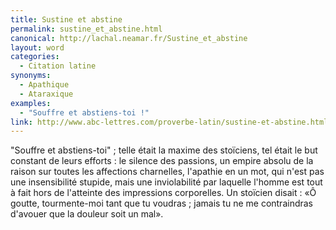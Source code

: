 ```yaml
---
title: Sustine et abstine
permalink: sustine_et_abstine.html
canonical: http://lachal.neamar.fr/Sustine_et_abstine
layout: word
categories:
  - Citation latine
synonyms:
  - Apathique
  - Ataraxique
examples:
  - "Souffre et abstiens-toi !"
link: http://www.abc-lettres.com/proverbe-latin/sustine-et-abstine.html
---
```


"Souffre et abstiens-toi" ; telle était la maxime des stoïciens, tel était le but constant de leurs efforts : le silence des passions, un empire absolu de la raison sur toutes les affections charnelles, l'apathie en un mot, qui n'est pas une insensibilité stupide, mais une inviolabilité par laquelle l'homme est tout à fait hors de l'atteinte des impressions corporelles. Un stoïcien disait : «Ô goutte, tourmente-moi tant que tu voudras ; jamais tu ne me contraindras d'avouer que la douleur soit un mal».

